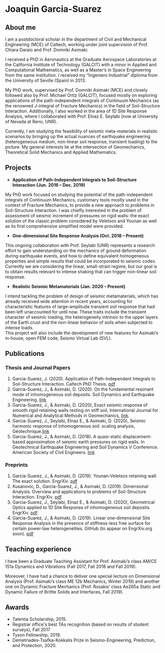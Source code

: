 # Joaquin Garcia-Suarez
## About me

I am a postdoctoral scholar in the department of Civil and Mechanical Engineering (MCE) of Caltech, working under joint supervision of Prof. Chiara Daraio and Prof. Domniki Asimaki. 

I received a PhD in Aeronautics at the Graduate Aerospace Laboratories at the California Institute of Technology (GALCIT) with a minor in Applied and Computational Mathematics, as well as a Master’s in Space Engineering from the same institution. I received my “Ingeniero Industrial” diploma from the University of Seville (Spain) in 2013.

My PhD work, supervised by Prof. Domniki Asimaki (MCE) and closely followed also by Prof. Michael Ortiz (GALCIT), focused mostly on exploring applications of the path-independent integrals of Continuum Mechanics (as the renowned J-integral of Fracture Mechanics) in the field of Soil-Structure Interaction. Additionally, I also worked in the area of 1D Site Response Analysis, where I collaborated with Prof. Elnaz E. Seylabi (now at University of Nevada at Reno, UNR).

Currently, I am studying the feasibility of seismic meta-materials in realistic scenarios by bringing up the actual nuances of earthquake engineering (heterogeneous medium, non-linear soil response, transient loading) to the picture. My general interests lie at the intersection of Geomechanics, Theoretical Solid Mechanics and Applied Mathematics.

## Projects

- **Application of Path-Independent Integrals to Soil-Structure Interaction (Jun. 2016 – Dec. 2019)**    

My PhD work focused on studying the potential of the path-independent integrals of Continuum Mechanics, customary tools mostly used in the context of Fracture Mechanics, to provide a new approach to problems in Soil-Structure Interaction. I was chiefly interested in the problem of assessment of seismic increment of pressures on rigid walls: the exact solution of the classic problem considered by Veletsos and Younan as well as its first comprehensive simplified model were provided.

- **One-dimensional Site Response Analysis (Oct. 2018 – Present)**   

This ongoing collaboration with Prof. Seylabi (UNR) represents a research effort to gain understanding on the mechanics of ground deformation during earthquake events, and how to define equivalent homogeneous properties and simple results that could be incorporated to seismic codes. Currently we are considering the linear, small-strain regime, but our goal is to obtain results relevant to intense shaking that can trigger non-linear soil response.

- **Realistic Seismic Metamaterials (Jan. 2020 – Present)**   

I intend tackling the problem of design of seismic metamaterials, which has already received wide attention in recent years, accounting for characteristic features of large-amplitude transient soil response that had been left unaccounted for until now. These traits include the transient character of seismic loading, the heterogeneity intrinsic to the upper layers of the Earth crust and the non-linear behavior of soils when subjected to intense loads.  
This project will also include the development of new features for Asimaki’s in-house, open FEM code, Seismo Virtual Lab (SVL). 

## Publications 

### Thesis and Journal Papers

1. Garcia-Suarez, J. (2020). Application of Path-Independent Integrals to Soil-Structure Interaction. Caltech PhD Thesis. [pdf](https://thesis.library.caltech.edu/13587/9/GarciaSuarez_Joaquin_2019_v1.pdf)
2. Garcia-Suarez, J., & Asimaki, D. (2020). On the fundamental resonant mode of inhomogeneous soil deposits. Soil Dynamics and Earthquake Engineering. [link](https://www.sciencedirect.com/science/article/pii/S0267726119314599)
3. Garcia-Suarez, J., & Asimaki, D. (2020), Exact seismic response of smooth rigid retaining walls resting on stiff soil, International Journal for Numerical and Analytical Methods in Geomechanics, [link](https://onlinelibrary-wiley-com.clsproxy.library.caltech.edu/doi/abs/10.1002/nag.3082).
4. Garcia-Suarez, J., Seylabi, Elnaz E., & Asimaki, D. (2020), Seismic harmonic response of inhomogeneous soil: scaling analysis, Géotechnique.[link](https://www.icevirtuallibrary.com/doi/abs/10.1680/jgeot.19.P.042)
5. Garcia-Suarez, J., & Asimaki, D. (2018). A quasi-static displacement-based approximation of seismic earth pressures on rigid walls. In Geotechnical Earthquake Engineering and Soil Dynamics V Conference. American Society of Civil Engineers. [link](https://authors.library.caltech.edu/95709/)

### Preprints
1. Garcia-Suarez, J., & Asimaki, D. (2019). Younan-Veletsos retaining wall: The exact solution. EngrXiv. [pdf](https://engrxiv.org/a8fmx/)
2. Kusanovic, D., Garcia-Suarez, J., & Asimaki, D. (2019). Dimensional Analysis: Overview and applications to problems of Soil-Structure Interaction. EngrXiv. [pdf](https://engrxiv.org/m3ycp/)
3. Garcia-Suarez, J., Seylabi, Elnaz E., & Asimaki, D. (2020), Geometrical Optics applied to 1D Site Response of inhomogeneous soil deposits. EngrXiv. [pdf](https://engrxiv.org/db7jv/)
4. Garcia-Suarez, J., & Asimaki, D. (2019). Linear one-dimensional Site Response Analysis in the presence of stiffness-less free surface for certain power-law heterogeneities. GitHub (to appear on EngrXiv.org soon). [pdf](https://github.com/jgarciasuarez/1DSR_stiffnessless_surface/blob/master/1DSR_stiffnessless_top_GarciaSuarezAndAsimaki2020.pdf)

## Teaching experience

I have been a Graduate Teaching Assistant for Prof. Asimaki’s class AM/CE 151a Dynamics and Vibrations (Fall 2017, Fall 2018 and Fall 2019).

Moreover, I have had a chance to deliver one special lecture on Dimensional Analysis (Prof. Asimaki’s class ME 12b Mechanics, Winter 2019) and another one on Dynamic Fracture Mechanics (Prof. Rosakis’ class Ae265a Static and Dynamic Failure of Brittle Solids and Interfaces, Fall 2019). 

## Awards

- Talentia Scholarship, 2015.
- Registrar office's best TAs recognition (based on results of student surveys), Fall 2017
- Tyson Fellowship, 2019.
- Demetriades-Tsafka-Kokkalis Prize in Seismo-Engineering, Prediction, and Protection, 2020.
